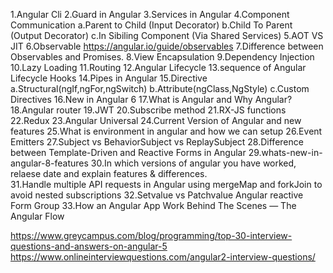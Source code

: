 1.Angular Cli
2.Guard in Angular
3.Services in Angular
4.Component Communication
a.Parent to Child (Input Decorator)
b.Child To Parent (Output Decorator)
c.In Sibiling Component (Via Shared Services)
5.AOT VS JIT
6.Observable https://angular.io/guide/observables
7.Difference between Observables and Promises.
8.View Encapsulation
9.Dependency Injection
10.Lazy Loading
11.Routing
12.Angular Lifecycle
13.sequence of Angular Lifecycle Hooks
14.Pipes in Angular
15.Directive
a.Structural(ngIf,ngFor,ngSwitch)
b.Attribute(ngClass,NgStyle)
c.Custom Directives
16.New in Angular 6
17.What is Angular and Why Angular?
18.Angular router
19.JWT
20.Subscribe method
21.RX-JS functions
22.Redux
23.Angular Universal
24.Current Version of Angular and new features
25.What is environment in angular and how we can setup
26.Event Emitters
27.Subject vs BehaviorSubject vs ReplaySubject
28.Difference between Template-Driven and Reactive Forms in Angular
29.whats-new-in-angular-8-features
30.In which versions of angular you have worked, relaese date and explain features & differences.  
31.Handle multiple API requests in Angular using mergeMap and forkJoin to avoid nested subscriptions
32.Setvalue vs Patchvalue Angular reactive Form Group
33.How an Angular App Work Behind The Scenes — The Angular Flow


https://www.greycampus.com/blog/programming/top-30-interview-questions-and-answers-on-angular-5
https://www.onlineinterviewquestions.com/angular2-interview-questions/